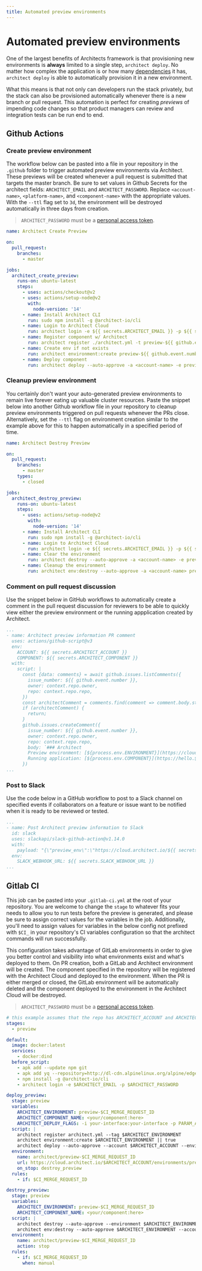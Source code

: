 ```yaml
---
title: Automated preview environments
---
```


# Automated preview environments

One of the largest benefits of Architects framework is that provisioning new environments is **always** limited to a single step, `architect deploy`. No matter how complex the application is or how many [dependencies](1-components/4-dependencies.md) it has, `architect deploy` is able to automatically provision it in a new environment.

What this means is that not only can developers run the stack privately, but the stack can also be provisioned automatically whenever there is a new branch or pull request. This automation is perfect for creating _previews_ of impending code changes so that product managers can review and integration tests can be run end to end.

## Github Actions

### Create preview environment

The workflow below can be pasted into a file in your repository in the `.github` folder to trigger automated preview environments via Architect. These previews will be created whenever a pull request is submitted that targets the master branch. Be sure to set values in Github Secrets for the architect fields: `ARCHITECT_EMAIL` and `ARCHITECT_PASSWORD`. Replace `<account-name>`, `<platform-name>`, and `<component-name>` with the appropriate values. With the `--ttl` flag set to `3d`, the environment will be destroyed automatically in three days from creation.

> `ARCHITECT_PASSWORD` must be a <a href="https://cloud.architect.io/users/me/access-tokens" target="_blank">personal access token</a>.

```yaml
name: Architect Create Preview

on:
  pull_request:
    branches:
      - master

jobs:
  architect_create_preview:
    runs-on: ubuntu-latest
    steps:
      - uses: actions/checkout@v2
      - uses: actions/setup-node@v2
        with:
          node-version: '14'
      - name: Install Architect CLI
        run: sudo npm install -g @architect-io/cli
      - name: Login to Architect Cloud
        run: architect login -e ${{ secrets.ARCHITECT_EMAIL }} -p ${{ secrets.ARCHITECT_PASSWORD }}
      - name: Register component w/ Architect
        run: architect register ./architect.yml -t preview-${{ github.event.number }}
      - name: Create env if not exists
        run: architect environment:create preview-${{ github.event.number }} -a <account-name> --platform <platform-name> --ttl 3d || exit 0
      - name: Deploy component
        run: architect deploy --auto-approve -a <account-name> -e preview-${{ github.event.number }} <component-name>:preview-${{ github.event.number }}
```

### Cleanup preview environment

You certainly don't want your auto-generated preview environments to remain live forever eating up valuable cluster resources. Paste the snippet below into another Github workflow file in your repository to cleanup preview environments triggered on pull requests whenever the PRs close. Alternatively, set the `--ttl` flag on environment creation similar to the example above for this to happen automatically in a specified period of time.

```yaml
name: Architect Destroy Preview

on:
  pull_request:
    branches:
      - master
    types:
      - closed

jobs:
  architect_destroy_preview:
    runs-on: ubuntu-latest
    steps:
      - uses: actions/setup-node@v2
        with:
          node-version: '14'
      - name: Install Architect CLI
        run: sudo npm install -g @architect-io/cli
      - name: Login to Architect Cloud
        run: architect login -e ${{ secrets.ARCHITECT_EMAIL }} -p ${{ secrets.ARCHITECT_PASSWORD }}
      - name: Clear the environment
        run: architect destroy --auto-approve -a <account-name> -e preview-${{ github.event.number }}
      - name: Cleanup the environment
        run: architect env:destroy --auto-approve -a <account-name> preview-${{ github.event.number }}
```

### Comment on pull request discussion

Use the snippet below in GitHub workflows to automatically create a comment in the pull request discussion for reviewers to be able to quickly view either the preview environment or the running appplication created by Architect.

```yml
...
- name: Architect preview information PR comment
  uses: actions/github-script@v3
  env:
    ACCOUNT: ${{ secrets.ARCHITECT_ACCOUNT }}
    COMPONENT: ${{ secrets.ARCHITECT_COMPONENT }}
  with:
    script: |
      const {data: comments} = await github.issues.listComments({
        issue_number: ${{ github.event.number }},
        owner: context.repo.owner,
        repo: context.repo.repo,
      })
      const architectComment = comments.find(comment => comment.body.startsWith('### Architect'));
      if (architectComment) {
        return;
      }
      github.issues.createComment({
        issue_number: ${{ github.event.number }},
        owner: context.repo.owner,
        repo: context.repo.repo,
        body: `### Architect
        Preview environment: [${process.env.ENVIRONMENT}](https://cloud.architect.io/${process.env.ACCOUNT}/environments/${process.env.ENVIRONMENT})
        Running application: [${process.env.COMPONENT}](https://hello.${process.env.ENVIRONMENT}.${process.env.ACCOUNT}.arc.domains)`
      })
...
```

### Post to Slack

Use the code below in a GitHub workflow to post to a Slack channel on specified events if collaborators on a feature or issue want to be notified when it is ready to be reviewed or tested.

```yml
...
- name: Post Architect preview information to Slack
  id: slack
  uses: slackapi/slack-github-action@v1.14.0
  with:
    payload: "{\"preview_env\":\"https://cloud.architect.io/${{ secrets.ARCHITECT_ACCOUNT }}/environments/preview-${{ github.event.number }}\",\"app_endpoint\":\"https://hello.preview-${{ github.event.number }}.${{ secrets.ARCHITECT_ACCOUNT }}.arc.domains\"}"
  env:
    SLACK_WEBHOOK_URL: ${{ secrets.SLACK_WEBHOOK_URL }}
...
```

## Gitlab CI

This job can be pasted into your `.gitlab-ci.yml` at the root of your repository. You are welcome to change the `stage` to whatever fits your needs to allow you to run tests before the preview is generated, and please be sure to assign correct values for the variables in the job. Additionally, you'll need to assign values for variables in the below config not prefixed with `$CI_` in your repository's CI variables configuration so that the architect commands will run successfully.

This configuration takes advantage of GitLab environments in order to give you better control and visibility into what environments exist and what's deployed to them. On PR creation, both a GitLab and Architect environment will be created. The component specified in the repository will be registered with the Architect Cloud and deployed to the environment. When the PR is either merged or closed, the GitLab environment will be automatically deleted and the component deployed to the environment in the Architect Cloud will be destroyed.

> `ARCHITECT_PASSWORD` must be a <a href="https://cloud.architect.io/users/me/access-tokens" target="_blank">personal access token</a>.

```yaml
# this example assumes that the repo has ARCHITECT_ACCOUNT and ARCHITECT_PLATFORM set as CI/CD variables
stages:
  - preview

default:
  image: docker:latest
  services:
    - docker:dind
  before_script:
    - apk add --update npm git
    - apk add yq --repository=http://dl-cdn.alpinelinux.org/alpine/edge/community
    - npm install -g @architect-io/cli
    - architect login -e $ARCHITECT_EMAIL -p $ARCHITECT_PASSWORD

deploy_preview:
  stage: preview
  variables:
    ARCHITECT_ENVIRONMENT: preview-$CI_MERGE_REQUEST_ID
    ARCHITECT_COMPONENT_NAME: <your/component:here>
    ARCHITECT_DEPLOY_FLAGS: -i your-interface:your-interface -p PARAM_A=some_value PARAM_B=another_value
  script: |
    architect register architect.yml --tag $ARCHITECT_ENVIRONMENT
    architect environment:create $ARCHITECT_ENVIRONMENT || true
    architect deploy --auto-approve --account $ARCHITECT_ACCOUNT --environment $ARCHITECT_ENVIRONMENT $ARCHITECT_COMPONENT_NAME
  environment:
    name: architect/preview-$CI_MERGE_REQUEST_ID
    url: https://cloud.architect.io/$ARCHITECT_ACCOUNT/environments/preview-$CI_MERGE_REQUEST_ID/
    on_stop: destroy_preview
  rules:
    - if: $CI_MERGE_REQUEST_ID

destroy_preview:
  stage: preview
  variables:
    ARCHITECT_ENVIRONMENT: preview-$CI_MERGE_REQUEST_ID
    ARCHITECT_COMPONENT_NAME: <your/component:here>
  script: |
    architect destroy --auto-approve --environment $ARCHITECT_ENVIRONMENT --account $ARCHITECT_ACCOUNT
    architect env:destroy --auto-approve $ARCHITECT_ENVIRONMENT --account $ARCHITECT_ACCOUNT
  environment:
    name: architect/preview-$CI_MERGE_REQUEST_ID
    action: stop
  rules:
    - if: $CI_MERGE_REQUEST_ID
      when: manual
```
